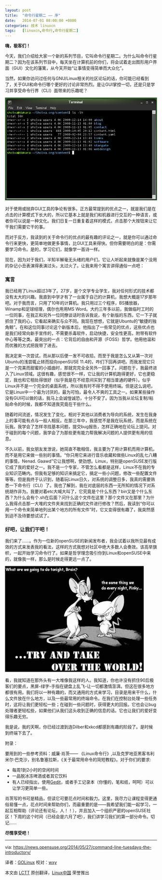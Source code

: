 ```yaml
---
layout: post
title:	"命令行星期二 —— 序"
date:	2014-07-01 08:00:00 +0800 
categories:	技术 linuxcn 
tags:	[linuxcn,命令行,命令行星期二]
---
```



**嗨，极客们！**


今天，我们介绍给大家一个新的系列节目，它叫命令行星期二。为什么叫命令行星期二？因为在该系列节目中，每天坐在计算机前的你们，将会试着走出图形用户界面（GUI）文化的藩篱，从今天开始“让事情变得简单而大众化”。


当然，如果你访问过任何与GNU/Linux相关的社区论坛的话，你可能已经看到了，关于GUI和命令行哪个更好的讨论非常热烈。是让GUI掌控一切，还是只是学习并享受命令行界（CLI）面带来的乐趣呢？


![Terminal](/Asserts/Images/album/201406/30/204949rry615r62o9heccs.png)


对于使用或抛弃GUI工具的争论有很多。正方最常提到的优点之一，就是我们是在点击的计算模式下长大的，所以它基本上就是我们和机器进行交互的一种语言，或者你可以说是一种文化。我们日复一日重复着这样的模式，点击那个大按钮来让它干我们需要它干的事。


而对于反方，我读到的关于命令行的优点的最有趣的评论之一，就是你可以通过命令行来更快，更简单地做更多事情，比GUI工具来得快。但你需要明白的是：你需要学习命令。是的，学习它们，就像学一首诗一样。


现在，因为对于我们，半知半解毫无头绪的用户们，它让人听起来就像是某个没用的杂记小丑表演得表演过头，太过火了。让我来用个寓言讲得通俗一点吧：


### 寓言


我已经用了Linux超过3年了。27岁，是个文学专业学生，我对任何形式的技术都没有太大的兴趣。我直到中学才有了一台属于自己的计算机，我想大概是17岁那年吧。对于我而言，只用了10年的计算机。我只用过三个程序，BS播放器，Winamp和足球经理，偶尔也用用MS Word。大约三年多以前，我做临时工时的一位同事，在我正和另外一位同僚谈话时告诉我说，有个新版的东西，它一下子就抓住了我的心，它看起来确实与众不同。我现在想想，它就是Ubuntu的“敏捷的独角鲸”。在和这位同事讨论这个新版本后，他指出了一些常见的优点，这些优点也是我们经常向新手宣传的，不需要杀毒软件，启动快捷，安全性更高，附带有软件中心等等之类。最突出的一点：它背后的自由和开源（FOSS）哲学。他用他温和而优雅的方式把我带了进去。


我决定来一次尝试，而从那以后便一发不可收拾。而至于我是怎么又从第一次对Ubuntu的浅尝辄止转而投向openSUSE 11.4的，咋们下回再讲吧。而我发现它只是一个完美而甜蜜的小插曲时，那就完完全全另外一回事了。问题在于，我最终进入了Linux领域。这很有趣，感觉很不一样，它让我的计算机跑得更好，它也更稳定，我也和它相处得很好（似乎我是在不经意间买到了相当普通的硬件）。似乎Linux并不是一个完全的桌面系统，所以我有时不得不使用终端。但是这么说吧，它是Linux中一个最为讨厌的，最为可怕，最令人不爽的工具之一。如果某些操作没有GUI可以做的话，我马上会诚惶诚恐，十分不安了。因为当我从论坛复制/粘贴命令的时候，我都不知道我究竟在干些什么。


随着时间流逝，情况发生了变化。相对于其他以消费者为导向的系统，发生在我身上的事可能有点与一般人相反。在那三年中，我感觉不是我在玩系统，而是系统在玩我。我学会了怎样寻找基本问题，提交bug报告，怎样正确地在论坛上提问。对于碰到的每个问题，我学会了为那些更有能力帮我解决问题的人提供更有用的信息。


不久以前，我女朋友发泄说，她简直不敢相信，我主要为了用计算机而用计算机，而不是用它来做一些别的事情。“你只用它来进行音乐收藏和做些Linux的乱七八糟的事情，Nenad. Gaawd”它让我想啊，使劲想。Linux，特别是openSUSE发行版它成了我的爱好之一。我不是一个专家，不管怎么看都是这样，Linux不在我的专业知识范畴内。但我有足够的知识来搞定它，搞定一些小问题，修改一些配置文件等等。但是我终于认识到，随着玩Linux日久，对系统的调整日多，我真的需要熟悉一下命令行（CLI）了。我也了解到，我在对底层的东西一无所知的情况下对系统胡作非为。我要对着etc大喊大叫了，它究竟是个什么东西？bin又是个什么东西？为什么会有个.sh在后面？问什么这个文件在这里？那个文件又在那里？为什么我得点击那一大堆的文件夹来找到正确的文件进行修改？然后，我读到“你可以用一个命令来简单地列出某个地方的所有文件”时，它又变得很有趣了，我突然感到迫不及待要想试试了。


### 好吧，让我们干吧！


我们来了……。作为一位新的openSUSE的新闻发布者，我会试着以我所见最有成效的方式来发表我的看法，这样的方式我想对社区中绝大多数人会奏效。该高举旗帜，一起开始学习命令行了。如果是哲学理念吸引你到Linux和openSUSE中来的，就像我一样，那么是时候走得更远一点了。


![](/Asserts/Images/album/201406/30/204848knovgevefevfhgih.jpg)


看，我就知道在那外头有一大堆像我这样的人。我知道，你也许没有抓住90后极客们的要点，黑屏-绿字-手指在键盘上乱飞-让一切都激情澎湃。但这在很多地方都很有用。我们将以一种有趣的，而又通用的方式来学习，目录是用来干什么，什么文件放在什么地方，以及一些最常用的终端命令。在我们在控制台处理一些任务时，这将让我们更轻松一些；在碰到一些问题时，获得更大的回报。它也会让bug处理者更轻松些，如果他们从我们这头收到正确的信息的话。它也让我们的爱好变得乐趣无穷。


我是说，我的天啊，你已经过渡到连Dilber和xkcd都感到有趣的阶段了。是时候到终端下去了。


附录：


要用到的一些参考资料：威廉·肖茨—— 《Linux命令行》,以及克罗地亚黑客韦利米尔·巴克沙，别名鲁塞拉斯，《关于最常用命令的简短教程》。对于你们的要求:


* 每周1到2小时的空闲时间
* 一品脱冰冻啤酒或者其它饮料
* 有人已经指出，使用[Gedit](http://software.opensuse.org/package/gedit)，或者手工记录本（你懂的，笔和纸，呵呵）可以让学习更简单一些。


肖茨写的书可是精品，但读它可要花点时间和毅力。这里，我尽力让课程变得更通俗易懂一点，花点时间来帮助你们，而最重要的是——我希望我们能一起学习，一起互相帮助（评论还有论坛，人！！），并且加入一个组织严密的openSUSE社区！下周的这个时间（已经会是六月了吧），我们讲学习我们的第一部分命令。切记……


**尽情享受吧！**




---


via: <https://news.opensuse.org/2014/05/27/command-line-tuesdays-the-introductory/>


译者：[GOLinux](https://github.com/GOLinux) 校对：[wxy](https://github.com/wxy)


本文由 [LCTT](https://github.com/LCTT/TranslateProject) 原创翻译，[Linux中国](http://linux.cn/) 荣誉推出
